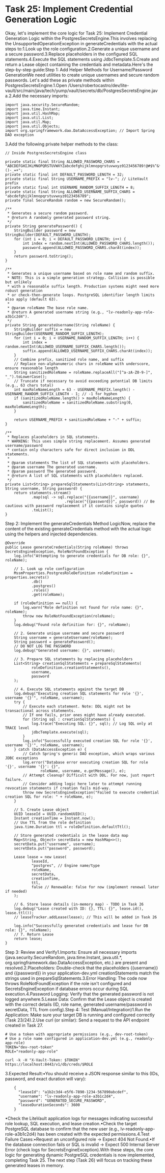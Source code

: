 # Task 25: Implement Credential Generation Logic

Okay, let's implement the core logic for Task 25: Implement Credential Generation Logic within the PostgresSecretsEngine.This involves replacing the UnsupportedOperationException in generateCredentials with the actual steps to:1.Look up the role configuration.2.Generate a unique username and a secure password.3.Replace placeholders in the configured SQL statements.4.Execute the SQL statements using JdbcTemplate.5.Create and return a Lease object containing the credentials and metadata.Here's the step-by-step guide:Step 1: Add Helper Methods for Username/Password GenerationWe need utilities to create unique usernames and secure random passwords. Let's add these as private methods within PostgresSecretsEngine.1.Open /Users/robertocastro/dev/lite-vault/src/main/java/tech/yump/vault/secrets/db/PostgresSecretsEngine.java.2.Add the necessary imports:

    import java.security.SecureRandom;
    import java.time.Instant;
    import java.util.HashMap;
    import java.util.List;
    import java.util.Map;
    import java.util.Objects;
    import org.springframework.dao.DataAccessException; // Import Spring DAO exception
    
3.Add the following private helper methods to the class:

    // Inside PostgresSecretsEngine class

    private static final String ALLOWED_PASSWORD_CHARS = "ABCDEFGHIJKLMNOPQRSTUVWXYZabcdefghijklmnopqrstuvwxyz0123456789!@#$%^&*()-_=+";
    private static final int DEFAULT_PASSWORD_LENGTH = 32;
    private static final String USERNAME_PREFIX = "lv-"; // LiteVault prefix
    private static final int USERNAME_RANDOM_SUFFIX_LENGTH = 8;
    private static final String ALLOWED_USERNAME_SUFFIX_CHARS = "abcdefghijklmnopqrstuvwxyz0123456789";
    private final SecureRandom random = new SecureRandom();

    /**
     * Generates a secure random password.
     * @return A randomly generated password string.
     */
    private String generatePassword() {
        StringBuilder password = new StringBuilder(DEFAULT_PASSWORD_LENGTH);
        for (int i = 0; i < DEFAULT_PASSWORD_LENGTH; i++) {
            int index = random.nextInt(ALLOWED_PASSWORD_CHARS.length());
            password.append(ALLOWED_PASSWORD_CHARS.charAt(index));
        }
        return password.toString();
    }

    /**
     * Generates a unique username based on role name and random suffix.
     * NOTE: This is a simple generation strategy. Collision is possible but unlikely
     * with a reasonable suffix length. Production systems might need more robust generation
     * or check-then-generate loops. PostgreSQL identifier length limits also apply (default 63).
     *
     * @param roleName The base role name.
     * @return A generated username string (e.g., "lv-readonly-app-role-a3b1c2d4").
     */
    private String generateUsername(String roleName) {
        StringBuilder suffix = new StringBuilder(USERNAME_RANDOM_SUFFIX_LENGTH);
        for (int i = 0; i < USERNAME_RANDOM_SUFFIX_LENGTH; i++) {
            int index = random.nextInt(ALLOWED_USERNAME_SUFFIX_CHARS.length());
            suffix.append(ALLOWED_USERNAME_SUFFIX_CHARS.charAt(index));
        }
        // Combine prefix, sanitized role name, and suffix
        // Replace non-alphanumeric chars in roleName with underscore, ensure reasonable length
        String sanitizedRoleName = roleName.replaceAll("[^a-zA-Z0-9-]", "_").toLowerCase();
        // Truncate if necessary to avoid exceeding potential DB limits (e.g., 63 chars total)
        int maxRoleNameLength = 63 - USERNAME_PREFIX.length() - USERNAME_RANDOM_SUFFIX_LENGTH - 1; // -1 for hyphen
        if (sanitizedRoleName.length() > maxRoleNameLength) {
            sanitizedRoleName = sanitizedRoleName.substring(0, maxRoleNameLength);
        }

        return USERNAME_PREFIX + sanitizedRoleName + "-" + suffix;
    }

    /**
     * Replaces placeholders in SQL statements.
     * WARNING: This uses simple string replacement. Assumes generated username/password
     * contain only characters safe for direct inclusion in DDL statements.
     *
     * @param statements The list of SQL statements with placeholders.
     * @param username The generated username.
     * @param password The generated password.
     * @return A list of SQL statements with placeholders replaced.
     */
    private List<String> prepareSqlStatements(List<String> statements, String username, String password) {
        return statements.stream()
                .map(sql -> sql.replace("{{username}}", username)
                               .replace("{{password}}", password)) // Be cautious with password replacement if it contains single quotes
                .toList();
    }
    

Step 2: Implement the generateCredentials Method LogicNow, replace the content of the existing generateCredentials method with the actual logic using the helpers and injected dependencies.

    @Override
    public Lease generateCredentials(String roleName) throws SecretsEngineException, RoleNotFoundException {
        log.info("Attempting to generate credentials for DB role: {}", roleName);

        // 1. Look up role configuration
        MssmProperties.PostgresRoleDefinition roleDefinition = properties.secrets()
                .db()
                .postgres()
                .roles()
                .get(roleName);

        if (roleDefinition == null) {
            log.warn("Role definition not found for role name: {}", roleName);
            throw new RoleNotFoundException(roleName);
        }
        log.debug("Found role definition for: {}", roleName);

        // 2. Generate unique username and secure password
        String username = generateUsername(roleName);
        String password = generatePassword();
        // DO NOT LOG THE PASSWORD
        log.debug("Generated username: {}", username);

        // 3. Prepare SQL statements by replacing placeholders
        List<String> creationSqlStatements = prepareSqlStatements(
                roleDefinition.creationStatements(),
                username,
                password
        );

        // 4. Execute SQL statements against the target DB
        log.debug("Executing creation SQL statements for role '{}', username '{}'", roleName, username);
        try {
            // Execute each statement. Note: DDL might not be transactional across statements.
            // If one fails, prior ones might have already executed.
            for (String sql : creationSqlStatements) {
                log.trace("Executing SQL: {}", sql); // Log SQL only at TRACE level
                jdbcTemplate.execute(sql);
            }
            log.info("Successfully executed creation SQL for role '{}', username '{}'", roleName, username);
        } catch (DataAccessException e) {
            // Catch Spring's generic DAO exception, which wraps various JDBC exceptions
            log.error("Database error executing creation SQL for role '{}', username '{}': {}",
                    roleName, username, e.getMessage(), e);
            // Attempt cleanup? Difficult with DDL. For now, just report failure.
            // Consider adding logic here later to attempt running revocation statements if creation fails mid-way.
            throw new SecretsEngineException("Failed to execute credential creation SQL for role: " + roleName, e);
        }

        // 5. Create Lease object
        UUID leaseId = UUID.randomUUID();
        Instant creationTime = Instant.now();
        // Use TTL from the role definition
        java.time.Duration ttl = roleDefinition.defaultTtl();

        // Store generated credentials in the lease data map
        Map<String, Object> secretData = new HashMap<>();
        secretData.put("username", username);
        secretData.put("password", password);

        Lease lease = new Lease(
                leaseId,
                "postgres", // Engine name/type
                roleName,
                secretData,
                creationTime,
                ttl,
                false // Renewable: false for now (implement renewal later if needed)
        );

        // 6. Store lease details (in-memory map) - TODO in Task 26
        log.debug("Lease created with ID: {}, TTL: {}", lease.id(), lease.ttl());
        // leaseTracker.addLease(lease); // This will be added in Task 26

        log.info("Successfully generated credentials and lease for DB role: {}", roleName);
        // 7. Return Lease
        return lease;
    }

Step 3: Review and Verify1.Imports: Ensure all necessary imports (java.security.SecureRandom, java.time.Instant, java.util.*, org.springframework.dao.DataAccessException, etc.) are present and resolved.2.Placeholders: Double-check that the placeholders {{username}} and {{password}} in your application-dev.yml creationStatements match the strings used in prepareSqlStatements.3.Error Handling: The code now throws RoleNotFoundException if the role isn't configured and SecretsEngineException if database errors occur during SQL execution.4.Password Logging: Verify that the generated password is not logged anywhere.5.Lease Data: Confirm that the Lease object is created with the correct details (ID, role name, generated username/password in secretData, TTL from config).Step 4: Test (Manual/Integration)1.Run the Application: Make sure your target DB is running and configured correctly (Task 23/24).2.Use curl (or similar): Send a request to the API endpoint created in Task 27.

    # Use a token with appropriate permissions (e.g., dev-root-token)
    # Use a role name configured in application-dev.yml (e.g., readonly-app-role)
    TOKEN="dev-root-token"
    ROLE="readonly-app-role"

    curl -k -H "X-Vault-Token: $TOKEN" https://localhost:8443/v1/db/creds/$ROLE
    

3.Expected Result:•You should receive a JSON response similar to this (IDs, password, and exact duration will vary):

        {
          "leaseId": "a1b2c3d4-e5f6-7890-1234-567890abcdef",
          "username": "lv-readonly-app-role-a3b1c2d4",
          "password": "GENERATED_SECURE_PASSWORD",
          "leaseDurationSeconds": 3600
        }
        

•Check the LiteVault application logs for messages indicating successful role lookup, SQL execution, and lease creation.•Check the target PostgreSQL database to confirm that the new user (e.g., lv-readonly-app-role-a3b1c2d4) has been created with the expected permissions.4.Test Failure Cases:•Request an unconfigured role -> Expect 404 Not Found.•If the database connection fails or SQL is invalid -> Expect 500 Internal Server Error (check logs for SecretsEngineException).With these steps, the core logic for generating dynamic PostgreSQL credentials is now implemented, completing Task 25. The next step (Task 26) will focus on tracking these generated leases in memory.
